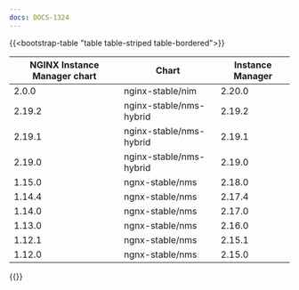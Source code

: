 ```yaml
---
docs: DOCS-1324
---
```


{{<bootstrap-table "table table-striped table-bordered">}}

| NGINX Instance Manager chart | Chart                      | Instance Manager |
|------------------------------|----------------------------|------------------|
| 2.0.0                        | nginx-stable/nim           | 2.20.0           |
| 2.19.2                       | nginx-stable/nms-hybrid    | 2.19.2           |
| 2.19.1                       | nginx-stable/nms-hybrid    | 2.19.1           |
| 2.19.0                       | nginx-stable/nms-hybrid    | 2.19.0           |
| 1.15.0                       | ngnx-stable/nms            | 2.18.0           |
| 1.14.4                       | ngnx-stable/nms            | 2.17.4           |
| 1.14.0                       | ngnx-stable/nms            | 2.17.0           |
| 1.13.0                       | ngnx-stable/nms            | 2.16.0           |
| 1.12.1                       | ngnx-stable/nms            | 2.15.1           |
| 1.12.0                       | ngnx-stable/nms            | 2.15.0           |

{{</bootstrap-table>}}
